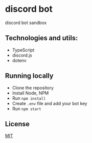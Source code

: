 # discord bot

discord bot sandbox

## Technologies and utils:

- TypeScript
- discord.js
- dotenv

## Running locally

- Clone the repository
- Install Node, NPM
- Run `npm install`
- Create `.env` file and add your bot key
- Run `npm start`

## License

[MIT](https://choosealicense.com/licenses/mit/)
